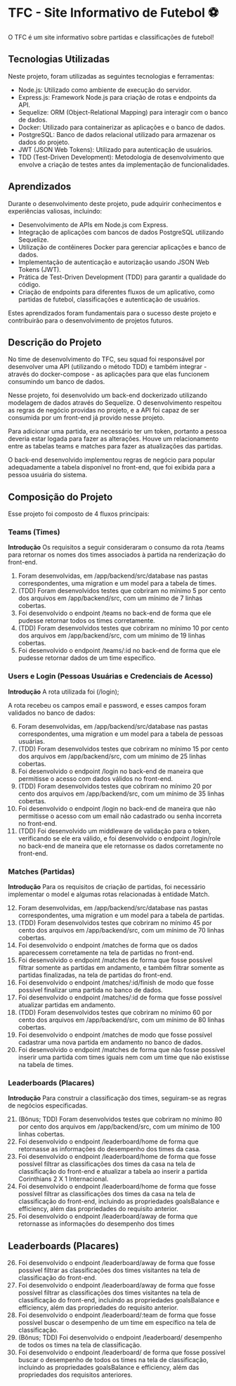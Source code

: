 # TFC - Site Informativo de Futebol ⚽️

O TFC é um site informativo sobre partidas e classificações de futebol!

## Tecnologias Utilizadas

Neste projeto, foram utilizadas as seguintes tecnologias e ferramentas:

- Node.js: Utilizado como ambiente de execução do servidor.
- Express.js: Framework Node.js para criação de rotas e endpoints da API.
- Sequelize: ORM (Object-Relational Mapping) para interagir com o banco de dados.
- Docker: Utilizado para containerizar as aplicações e o banco de dados.
- PostgreSQL: Banco de dados relacional utilizado para armazenar os dados do projeto.
- JWT (JSON Web Tokens): Utilizado para autenticação de usuários.
- TDD (Test-Driven Development): Metodologia de desenvolvimento que envolve a criação de testes antes da implementação de funcionalidades.

## Aprendizados

Durante o desenvolvimento deste projeto, pude adquirir conhecimentos e experiências valiosas, incluindo:

- Desenvolvimento de APIs em Node.js com Express.
- Integração de aplicações com bancos de dados PostgreSQL utilizando Sequelize.
- Utilização de contêineres Docker para gerenciar aplicações e banco de dados.
- Implementação de autenticação e autorização usando JSON Web Tokens (JWT).
- Prática de Test-Driven Development (TDD) para garantir a qualidade do código.
- Criação de endpoints para diferentes fluxos de um aplicativo, como partidas de futebol, classificações e autenticação de usuários.

Estes aprendizados foram fundamentais para o sucesso deste projeto e contribuirão para o desenvolvimento de projetos futuros.


## Descrição do Projeto

No time de desenvolvimento do TFC, seu squad foi responsável por desenvolver uma API (utilizando o método TDD) e também integrar - através do docker-compose - as aplicações para que elas funcionem consumindo um banco de dados.

Nesse projeto, foi desenvolvido um back-end dockerizado utilizando modelagem de dados através do Sequelize. O desenvolvimento respeitou as regras de negócio providas no projeto, e a API foi capaz de ser consumida por um front-end já provido nesse projeto.

Para adicionar uma partida, era necessário ter um token, portanto a pessoa deveria estar logada para fazer as alterações. Houve um relacionamento entre as tabelas teams e matches para fazer as atualizações das partidas.

O back-end desenvolvido implementou regras de negócio para popular adequadamente a tabela disponível no front-end, que foi exibida para a pessoa usuária do sistema.

## Composição do Projeto

Esse projeto foi composto de 4 fluxos principais:

### Teams (Times)

**Introdução**
Os requisitos a seguir consideraram o consumo da rota /teams para retornar os nomes dos times associados à partida na renderização do front-end.

1. Foram desenvolvidas, em /app/backend/src/database nas pastas correspondentes, uma migration e um model para a tabela de times.
2. (TDD) Foram desenvolvidos testes que cobriram no mínimo 5 por cento dos arquivos em /app/backend/src, com um mínimo de 7 linhas cobertas.
3. Foi desenvolvido o endpoint /teams no back-end de forma que ele pudesse retornar todos os times corretamente.
4. (TDD) Foram desenvolvidos testes que cobriram no mínimo 10 por cento dos arquivos em /app/backend/src, com um mínimo de 19 linhas cobertas.
5. Foi desenvolvido o endpoint /teams/:id no back-end de forma que ele pudesse retornar dados de um time específico.

### Users e Login (Pessoas Usuárias e Credenciais de Acesso)

**Introdução**
A rota utilizada foi (/login);

A rota recebeu os campos email e password, e esses campos foram validados no banco de dados:

6. Foram desenvolvidas, em /app/backend/src/database nas pastas correspondentes, uma migration e um model para a tabela de pessoas usuárias.
7. (TDD) Foram desenvolvidos testes que cobriram no mínimo 15 por cento dos arquivos em /app/backend/src, com um mínimo de 25 linhas cobertas.
8. Foi desenvolvido o endpoint /login no back-end de maneira que permitisse o acesso com dados válidos no front-end.
9. (TDD) Foram desenvolvidos testes que cobriram no mínimo 20 por cento dos arquivos em /app/backend/src, com um mínimo de 35 linhas cobertas.
10. Foi desenvolvido o endpoint /login no back-end de maneira que não permitisse o acesso com um email não cadastrado ou senha incorreta no front-end.
11. (TDD) Foi desenvolvido um middleware de validação para o token, verificando se ele era válido, e foi desenvolvido o endpoint /login/role no back-end de maneira que ele retornasse os dados corretamente no front-end.

### Matches (Partidas)

**Introdução**
Para os requisitos de criação de partidas, foi necessário implementar o model e algumas rotas relacionadas à entidade Match.


12. Foram desenvolvidas, em /app/backend/src/database nas pastas correspondentes, uma migration e um model para a tabela de partidas.
13. (TDD) Foram desenvolvidos testes que cobriram no mínimo 45 por cento dos arquivos em /app/backend/src, com um mínimo de 70 linhas cobertas.
14. Foi desenvolvido o endpoint /matches de forma que os dados aparecessem corretamente na tela de partidas no front-end.
15. Foi desenvolvido o endpoint /matches de forma que fosse possível filtrar somente as partidas em andamento, e também filtrar somente as partidas finalizadas, na tela de partidas do front-end.
16. Foi desenvolvido o endpoint /matches/:id/finish de modo que fosse possível finalizar uma partida no banco de dados.
17. Foi desenvolvido o endpoint /matches/:id de forma que fosse possível atualizar partidas em andamento.
18. (TDD) Foram desenvolvidos testes que cobriram no mínimo 60 por cento dos arquivos em /app/backend/src, com um mínimo de 80 linhas cobertas.
19. Foi desenvolvido o endpoint /matches de modo que fosse possível cadastrar uma nova partida em andamento no banco de dados.
20. Foi desenvolvido o endpoint /matches de forma que não fosse possível inserir uma partida com times iguais nem com um time que não existisse na tabela de times.

### Leaderboards (Placares)

**Introdução**
Para construir a classificação dos times, seguiram-se as regras de negócios especificadas.

21. (Bônus; TDD) Foram desenvolvidos testes que cobriram no mínimo 80 por cento dos arquivos em /app/backend/src, com um mínimo de 100 linhas cobertas.
22. Foi desenvolvido o endpoint /leaderboard/home de forma que retornasse as informações do desempenho dos times da casa.
23. Foi desenvolvido o endpoint /leaderboard/home de forma que fosse possível filtrar as classificações dos times da casa na tela de classificação do front-end e atualizar a tabela ao inserir a partida Corinthians 2 X 1 Internacional.
24. Foi desenvolvido o endpoint /leaderboard/home de forma que fosse possível filtrar as classificações dos times da casa na tela de classificação do front-end, incluindo as propriedades goalsBalance e efficiency, além das propriedades do requisito anterior.
25. Foi desenvolvido o endpoint /leaderboard/away de forma que retornasse as informações do desempenho dos times

## Leaderboards (Placares)


26. Foi desenvolvido o endpoint /leaderboard/away de forma que fosse possível filtrar as classificações dos times visitantes na tela de classificação do front-end.
27. Foi desenvolvido o endpoint /leaderboard/away de forma que fosse possível filtrar as classificações dos times visitantes na tela de classificação do front-end, incluindo as propriedades goalsBalance e efficiency, além das propriedades do requisito anterior.
28. Foi desenvolvido o endpoint /leaderboard/:team de forma que fosse possível buscar o desempenho de um time em específico na tela de classificação.
29. (Bônus; TDD) Foi desenvolvido o endpoint /leaderboard/ desempenho de todos os times na tela de classificação.
30. Foi desenvolvido o endpoint /leaderboard/ de forma que fosse possível buscar o desempenho de todos os times na tela de classificação, incluindo as propriedades goalsBalance e efficiency, além das propriedades dos requisitos anteriores.

